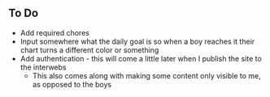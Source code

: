 ## To Do

* Add required chores
* Input somewhere what the daily goal is so when a boy reaches it their chart turns a different color or something
* Add authentication - this will come a little later when I publish the site to the interwebs
  * This also comes along with making some content only visible to me, as opposed to the boys